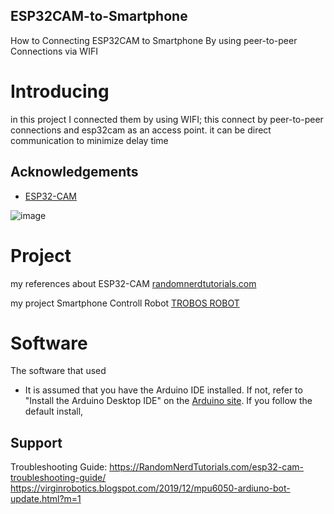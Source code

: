 ## ESP32CAM-to-Smartphone
How to Connecting ESP32CAM to Smartphone By using peer-to-peer Connections via WIFI

# Introducing
in this project I connected them by using WIFI; this connect by peer-to-peer connections and esp32cam as an access point. it can be direct communication to minimize delay time

## Acknowledgements
- [ESP32-CAM](https://randomnerdtutorials.com/esp32-cam-ai-thinker-pinout/)

![image](https://user-images.githubusercontent.com/110273737/211490681-0bd1cd73-3020-49a7-a754-92c9208e4331.png)

# Project
my references about ESP32-CAM [randomnerdtutorials.com](https://randomnerdtutorials.com/esp32-cam-video-streaming-web-server-camera-home-assistant/)

my project Smartphone Controll Robot [TROBOS ROBOT](https://www.youtube.com/watch?v=ldyioH4OjzQ)

# Software
The software that used
 - It is assumed that you have the Arduino IDE installed. If not, refer to "Install the Arduino Desktop IDE" 
   on the [Arduino site](https://www.arduino.cc/en/Guide/HomePage). If you follow the default install, 
   
## Support
Troubleshooting Guide: https://RandomNerdTutorials.com/esp32-cam-troubleshooting-guide/
https://virginrobotics.blogspot.com/2019/12/mpu6050-ardiuno-bot-update.html?m=1


